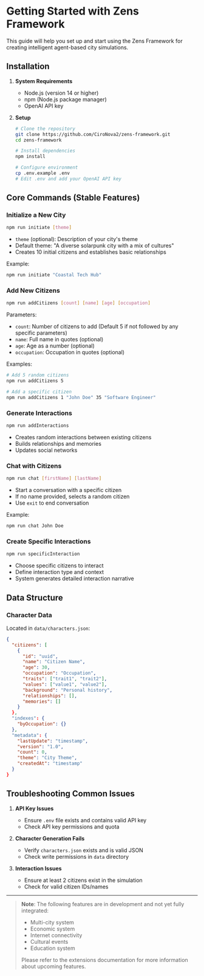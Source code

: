 # Getting Started with Zens Framework

This guide will help you set up and start using the Zens Framework for creating intelligent agent-based city simulations.

## Installation

1. **System Requirements**
   - Node.js (version 14 or higher)
   - npm (Node.js package manager)
   - OpenAI API key

2. **Setup**
   ```bash
   # Clone the repository
   git clone https://github.com/CiroNova2/zens-framework.git
   cd zens-framework

   # Install dependencies
   npm install

   # Configure environment
   cp .env.example .env
   # Edit .env and add your OpenAI API key
   ```

## Core Commands (Stable Features)

### Initialize a New City
```bash
npm run initiate [theme]
```
- `theme` (optional): Description of your city's theme
- Default theme: "A diverse solarpunk city with a mix of cultures"
- Creates 10 initial citizens and establishes basic relationships

Example:
```bash
npm run initiate "Coastal Tech Hub"
```

### Add New Citizens
```bash
npm run addCitizens [count] [name] [age] [occupation]
```
Parameters:
- `count`: Number of citizens to add (Default 5 if not followed by any specific parameters)
- `name`: Full name in quotes (optional)
- `age`: Age as a number (optional)
- `occupation`: Occupation in quotes (optional)

Examples:
```bash
# Add 5 random citizens
npm run addCitizens 5

# Add a specific citizen
npm run addCitizens 1 "John Doe" 35 "Software Engineer"

```

### Generate Interactions
```bash
npm run addInteractions
```
- Creates random interactions between existing citizens
- Builds relationships and memories
- Updates social networks

### Chat with Citizens
```bash
npm run chat [firstName] [lastName]
```
- Start a conversation with a specific citizen
- If no name provided, selects a random citizen
- Use `exit` to end conversation

Example:
```bash
npm run chat John Doe
```

### Create Specific Interactions
```bash
npm run specificInteraction
```
- Choose specific citizens to interact
- Define interaction type and context
- System generates detailed interaction narrative

## Data Structure

### Character Data
Located in `data/characters.json`:
```json
{
  "citizens": [
    {
      "id": "uuid",
      "name": "Citizen Name",
      "age": 30,
      "occupation": "Occupation",
      "traits": ["trait1", "trait2"],
      "values": ["value1", "value2"],
      "background": "Personal history",
      "relationships": [],
      "memories": []
    }
  },
  "indexes": {
    "byOccupation": {}
  },
  "metadata": {
    "lastUpdate": "timestamp",
    "version": "1.0",
    "count": 0,
    "theme": "City Theme",
    "createdAt": "timestamp"
  }
}
```

## Troubleshooting Common Issues

1. **API Key Issues**
   - Ensure `.env` file exists and contains valid API key
   - Check API key permissions and quota

2. **Character Generation Fails**
   - Verify `characters.json` exists and is valid JSON
   - Check write permissions in `data` directory

3. **Interaction Issues**
   - Ensure at least 2 citizens exist in the simulation
   - Check for valid citizen IDs/names

---

> **Note**: The following features are in development and not yet fully integrated:
> - Multi-city system
> - Economic system
> - Internet connectivity
> - Cultural events
> - Education system
> 
> Please refer to the extensions documentation for more information about upcoming features. 